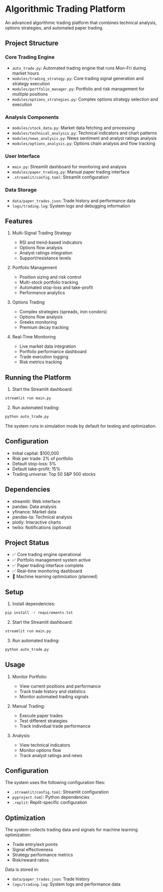 # Algorithmic Trading Platform

An advanced algorithmic trading platform that combines technical analysis, options strategies, and automated paper trading.

## Project Structure

### Core Trading Engine
- `auto_trade.py`: Automated trading engine that runs Mon-Fri during market hours
- `modules/trading_strategy.py`: Core trading signal generation and strategy execution
- `modules/portfolio_manager.py`: Portfolio and risk management for multiple positions
- `modules/options_strategies.py`: Complex options strategy selection and execution

### Analysis Components
- `modules/stock_data.py`: Market data fetching and processing
- `modules/technical_analysis.py`: Technical indicators and chart patterns
- `modules/news_analysis.py`: News sentiment and analyst ratings analysis
- `modules/options_analysis.py`: Options chain analysis and flow tracking

### User Interface
- `main.py`: Streamlit dashboard for monitoring and analysis
- `modules/paper_trading.py`: Manual paper trading interface
- `.streamlit/config.toml`: Streamlit configuration

### Data Storage
- `data/paper_trades.json`: Trade history and performance data
- `logs/trading.log`: System logs and debugging information

## Features

1. Multi-Signal Trading Strategy
   - RSI and trend-based indicators
   - Options flow analysis
   - Analyst ratings integration
   - Support/resistance levels

2. Portfolio Management
   - Position sizing and risk control
   - Multi-stock portfolio tracking
   - Automated stop-loss and take-profit
   - Performance analytics

3. Options Trading
   - Complex strategies (spreads, iron condors)
   - Options flow analysis
   - Greeks monitoring
   - Premium decay tracking

4. Real-Time Monitoring
   - Live market data integration
   - Portfolio performance dashboard
   - Trade execution logging
   - Risk metrics tracking

## Running the Platform

1. Start the Streamlit dashboard:
```bash
streamlit run main.py
```

2. Run automated trading:
```bash
python auto_trade.py
```

The system runs in simulation mode by default for testing and optimization.

## Configuration

- Initial capital: $100,000
- Risk per trade: 2% of portfolio
- Default stop-loss: 5%
- Default take-profit: 15%
- Trading universe: Top 50 S&P 500 stocks

## Dependencies
- streamlit: Web interface
- pandas: Data analysis
- yfinance: Market data
- pandas-ta: Technical analysis
- plotly: Interactive charts
- twilio: Notifications (optional)

## Project Status
- ✅ Core trading engine operational
- ✅ Portfolio management system active
- ✅ Paper trading interface complete
- ✅ Real-time monitoring dashboard
- 🔄 Machine learning optimization (planned)

## Setup
1. Install dependencies:
```bash
pip install -r requirements.txt
```

2. Start the Streamlit dashboard:
```bash
streamlit run main.py
```

3. Run automated trading:
```bash
python auto_trade.py
```

## Usage

1. Monitor Portfolio:
   - View current positions and performance
   - Track trade history and statistics
   - Monitor automated trading signals

2. Manual Trading:
   - Execute paper trades
   - Test different strategies
   - Track individual trade performance

3. Analysis:
   - View technical indicators
   - Monitor options flow
   - Track analyst ratings and news

## Configuration

The system uses the following configuration files:
- `.streamlit/config.toml`: Streamlit configuration
- `pyproject.toml`: Python dependencies
- `.replit`: Replit-specific configuration

## Optimization

The system collects trading data and signals for machine learning optimization:
- Trade entry/exit points
- Signal effectiveness
- Strategy performance metrics
- Risk/reward ratios

Data is stored in:
- `data/paper_trades.json`: Trade history
- `logs/trading.log`: System logs and performance data
